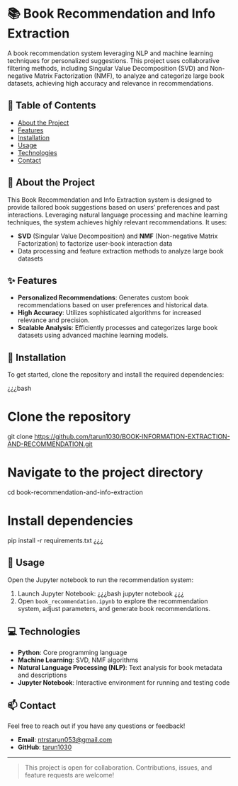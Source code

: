 # 📚 Book Recommendation and Info Extraction

A book recommendation system leveraging NLP and machine learning techniques for personalized suggestions. This project uses collaborative filtering methods, including Singular Value Decomposition (SVD) and Non-negative Matrix Factorization (NMF), to analyze and categorize large book datasets, achieving high accuracy and relevance in recommendations.

## 📑 Table of Contents
- [About the Project](#-about-the-project)
- [Features](#-features)
- [Installation](#-installation)
- [Usage](#-usage)
- [Technologies](#-technologies)
- [Contact](#-contact)

## 📖 About the Project

This Book Recommendation and Info Extraction system is designed to provide tailored book suggestions based on users’ preferences and past interactions. Leveraging natural language processing and machine learning techniques, the system achieves highly relevant recommendations. It uses:
- **SVD** (Singular Value Decomposition) and **NMF** (Non-negative Matrix Factorization) to factorize user-book interaction data
- Data processing and feature extraction methods to analyze large book datasets

## ✨ Features
- **Personalized Recommendations**: Generates custom book recommendations based on user preferences and historical data.
- **High Accuracy**: Utilizes sophisticated algorithms for increased relevance and precision.
- **Scalable Analysis**: Efficiently processes and categorizes large book datasets using advanced machine learning models.

## 🔧 Installation

To get started, clone the repository and install the required dependencies:

¿¿¿bash
# Clone the repository
git clone https://github.com/tarun1030/BOOK-INFORMATION-EXTRACTION-AND-RECOMMENDATION.git

# Navigate to the project directory
cd book-recommendation-and-info-extraction

# Install dependencies
pip install -r requirements.txt
¿¿¿

## 🚀 Usage

Open the Jupyter notebook to run the recommendation system:

1. Launch Jupyter Notebook:
   ¿¿¿bash
   jupyter notebook
   ¿¿¿
2. Open `book_recommendation.ipynb` to explore the recommendation system, adjust parameters, and generate book recommendations.

## 💻 Technologies

- **Python**: Core programming language
- **Machine Learning**: SVD, NMF algorithms
- **Natural Language Processing (NLP)**: Text analysis for book metadata and descriptions
- **Jupyter Notebook**: Interactive environment for running and testing code

## 📫 Contact

Feel free to reach out if you have any questions or feedback!

- **Email**: [ntrstarun053@gmail.com](mailto:ntrstarun053@gmail.com)
- **GitHub**: [tarun1030](https://github.com/tarun1030)

---

> This project is open for collaboration. Contributions, issues, and feature requests are welcome!

